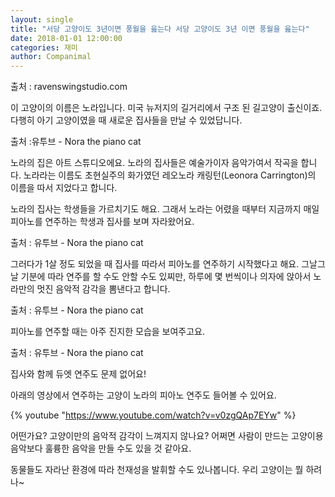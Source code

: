 ```yaml
---
layout: single
title: "서당 고양이도 3년이면 풍월을 읊는다 서당 고양이도 3년 이면 풍월을 읊는다"
date: 2018-01-01 12:00:00
categories: 재미
author: Companimal
---
```


출처 : ravenswingstudio.com

이 고양이의 이름은 노라입니다. 미국 뉴저지의 길거리에서 구조 된 길고양이 출신이죠. 다행히 아기 고양이였을 때 새로운 집사들을 만날 수 있었답니다.

출처 :유투브 - Nora the piano cat

노라의 집은 아트 스튜디오에요. 노라의 집사들은 예술가이자 음악가여서 작곡을 합니다. 노라라는 이름도 초현실주의 화가였던 레오노라 캐링턴(Leonora Carrington)의 이름을 따서 지었다고 합니다.

노라의 집사는 학생들을 가르치기도 해요. 그래서 노라는 어렸을 때부터 지금까지 매일 피아노를 연주하는 학생과 집사를 보며 자라왔어요.

출처 : 유투브 - Nora the piano cat

그러다가 1살 정도 되었을 때 집사를 따라서 피아노를 연주하기 시작했다고 해요. 그날그날 기분에 따라 연주를 할 수도 안할 수도 있찌만, 하루에 몇 번씩이나 의자에 앉아서 노라만의 멋진 음악적 감각을 뽐낸다고 합니다.

출처 : 유투브 - Nora the piano cat

피아노를 연주할 때는 아주 진지한 모습을 보여주고요.

출처 : 유투브 - Nora the piano cat

집사와 함께 듀엣 연주도 문제 없어요!

아래의 영상에서 연주하는 고양이 노라의 피아노 연주도 들어볼 수 있어요.

{% youtube "https://www.youtube.com/watch?v=v0zgQAp7EYw" %}

어떤가요? 고양이만의 음악적 감각이 느껴지지 않나요? 어쩌면 사람이 만드는 고양이용 음악보다 훌륭한 음악을 만들 수도 있을 것 같아요.

동물들도 자라난 환경에 따라 천재성을 발휘할 수도 있나봅니다. 우리 고양이는 뭘 하려나~
